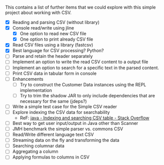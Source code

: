 This contains a list of further items that we could explore with this simple
project about working with CSV.

- [x] Reading and parsing CSV (without library)
- [x] Console read/write using jline
  - [x] One option to read new CSV file
  - [x] One option to print already CSV file
- [x] Read CSV files using a library (fastcsv)
- [x] Best language for CSV processing? Python?
- [ ] Parse and retain the header separately
- [ ] Implement an option to write the read CSV content to a output file
- [ ] Implement an option to search for a specific text in the parsed content.
- [ ] Print CSV data in tabular form in console
- [ ] Enhancements
  - [ ] Try to construct the Customer Data instances using the REPL implementation
  - [ ] Try to trim the shadow JAR to only include dependencies that are necessary for the same (jdeps?)
- [ ] Write a simple test case for the Simple CSV reader
- [ ] Explore indexing the CSV data for searchability
  - ReF: [java - Indexing and searching CSV table - Stack Overflow](https://stackoverflow.com/q/38479988/5614968)
- [ ] Best way to get user input/output in Java other than Scanner
- [ ] JMH benchmark the simple parser vs. commons CSV
- [ ] Read/Write different language text CSV
- [ ] Streaming data on the fly and transforming the data
- [ ] Searching columnar data
- [ ] Aggregating a column
- [ ] Applying formulas to columns in CSV
